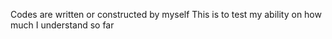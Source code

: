Codes are written or constructed by myself
This is to test my ability on how much I understand so far
